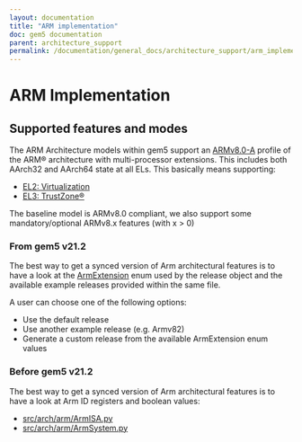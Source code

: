 ```yaml
---
layout: documentation
title: "ARM implementation"
doc: gem5 documentation
parent: architecture_support
permalink: /documentation/general_docs/architecture_support/arm_implementation/
---
```


# ARM Implementation

## Supported features and modes

The ARM Architecture models within gem5 support an [ARMv8.0-A](https://developer.arm.com/docs/den0024/latest/armv8-a-architecture-and-processors/armv8-a) profile of the ARM® architecture with multi-processor extensions.
This includes both AArch32 and AArch64 state at all ELs. This basically means supporting:

* [EL2: Virtualization](https://developer.arm.com/docs/100942/0100/aarch64-virtualization)
* [EL3: TrustZone®](https://developer.arm.com/ip-products/security-ip/trustzone)

The baseline model is ARMv8.0 compliant, we also support some mandatory/optional ARMv8.x features (with x > 0)

### From gem5 v21.2

The best way to get a synced version of Arm architectural features is to have a look at the [ArmExtension](https://github.com/gem5/gem5/blob/develop/src/arch/arm/ArmSystem.py) enum
used by the release object and the available example releases provided within the same file.

A user can choose one of the following options:

* Use the default release
* Use another example release (e.g. Armv82)
* Generate a custom release from the available ArmExtension enum values

### Before gem5 v21.2

The best way to get a synced version of Arm architectural features is to have a look at Arm ID registers and boolean values:

* [src/arch/arm/ArmISA.py](https://github.com/gem5/gem5/blob/v21.1.0.2/src/arch/arm/ArmISA.py)
* [src/arch/arm/ArmSystem.py](https://github.com/gem5/gem5/blob/v21.1.0.2/src/arch/arm/ArmSystem.py)
